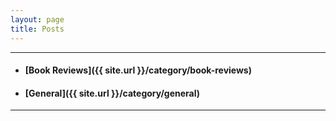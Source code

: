 ```yaml
---
layout: page
title: Posts
---
```

-----

* #### [Book Reviews]({{ site.url }}/category/book-reviews)
* #### [General]({{ site.url }}/category/general)

-----  

